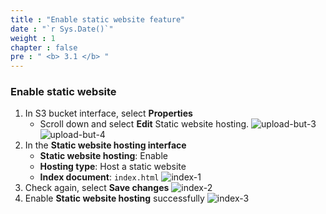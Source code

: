 ```yaml
---
title : "Enable static website feature"
date : "`r Sys.Date()`"
weight : 1
chapter : false
pre : " <b> 3.1 </b> "
---
```


### Enable static website
1. In S3 bucket interface, select **Properties**
   - Scroll down and select **Edit** Static website hosting.
![upload-but-3](/images/upload-but-3.jpg) ![upload-but-4](/images/upload-but-4.jpg)
2. In the **Static website hosting interface**
   - **Static website hosting**: Enable
   - **Hosting type**: Host a static website
   - **Index document**: `index.html`
![index-1](/images/index-1.jpg)
3. Check again, select **Save changes**
![index-2](/images/index-2.jpg)
4. Enable **Static website hosting** successfully
![index-3](/images/index-3.jpg)